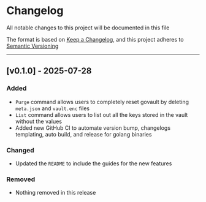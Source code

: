 # Changelog

All notable changes to this project will be documented in this file

The format is based on [Keep a Changelog](https://keepachangelog.com/en/1.0.0/),
and this project adheres to [Semantic Versioning](https://semver.org/)

---

## [v0.1.0] - 2025-07-28

### Added

- `Purge` command allows users to completely reset govault by deleting `meta.json` and `vault.enc` files
- `List` command allows users to list out all the keys stored in the vault without the values
- Added new GitHub CI to automate version bump, changelogs templating, auto build, and release for golang binaries

### Changed

- Updated the `README` to include the guides for the new features

### Removed

- Nothing removed in this release
